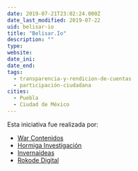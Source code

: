 ```yaml
---
date: 2019-07-21T23:02:24.000Z
date_last_modified: 2019-07-22
uid: belisar-io
title: "Belisar.Io"
description: ""
type: 
website: 
date_ini: 
date_end: 
tags:
  - transparencia-y-rendicion-de-cuentas
  - participación-ciudadana
cities: 
  - Puebla
  - Ciudad de México
---
```


Esta iniciativa fue realizada por:

- [War Contenidos](/i/war-contenidos.html)
- [Hormiga Investigación](/i/hormiga-investigacion.html)
- [Invernaideas](/i/invernaideas.html)
- [Rokode Digital](/i/rokode-digital.html)
